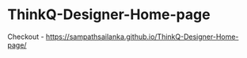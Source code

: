 # ThinkQ-Designer-Home-page

Checkout - https://sampathsailanka.github.io/ThinkQ-Designer-Home-page/
